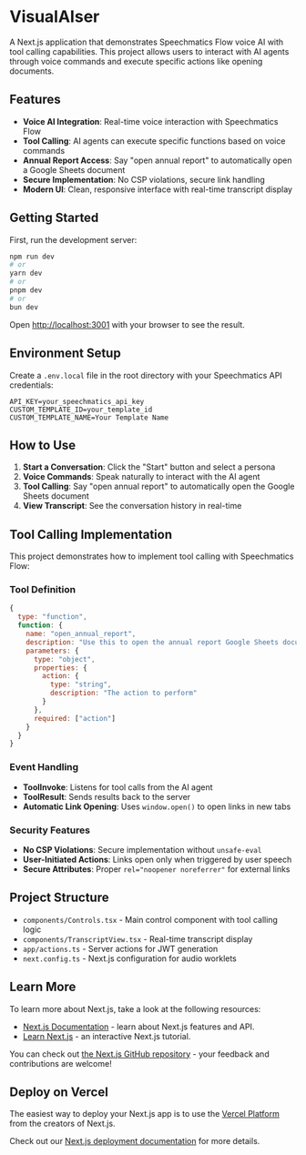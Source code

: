 # VisualAIser

A Next.js application that demonstrates Speechmatics Flow voice AI with tool calling capabilities. This project allows users to interact with AI agents through voice commands and execute specific actions like opening documents.

## Features

- **Voice AI Integration**: Real-time voice interaction with Speechmatics Flow
- **Tool Calling**: AI agents can execute specific functions based on voice commands
- **Annual Report Access**: Say "open annual report" to automatically open a Google Sheets document
- **Secure Implementation**: No CSP violations, secure link handling
- **Modern UI**: Clean, responsive interface with real-time transcript display

## Getting Started

First, run the development server:

```bash
npm run dev
# or
yarn dev
# or
pnpm dev
# or
bun dev
```

Open [http://localhost:3001](http://localhost:3001) with your browser to see the result.

## Environment Setup

Create a `.env.local` file in the root directory with your Speechmatics API credentials:

```env
API_KEY=your_speechmatics_api_key
CUSTOM_TEMPLATE_ID=your_template_id
CUSTOM_TEMPLATE_NAME=Your Template Name
```

## How to Use

1. **Start a Conversation**: Click the "Start" button and select a persona
2. **Voice Commands**: Speak naturally to interact with the AI agent
3. **Tool Calling**: Say "open annual report" to automatically open the Google Sheets document
4. **View Transcript**: See the conversation history in real-time

## Tool Calling Implementation

This project demonstrates how to implement tool calling with Speechmatics Flow:

### Tool Definition
```javascript
{
  type: "function",
  function: {
    name: "open_annual_report",
    description: "Use this to open the annual report Google Sheets document.",
    parameters: {
      type: "object",
      properties: {
        action: {
          type: "string",
          description: "The action to perform"
        }
      },
      required: ["action"]
    }
  }
}
```

### Event Handling
- **ToolInvoke**: Listens for tool calls from the AI agent
- **ToolResult**: Sends results back to the server
- **Automatic Link Opening**: Uses `window.open()` to open links in new tabs

### Security Features
- **No CSP Violations**: Secure implementation without `unsafe-eval`
- **User-Initiated Actions**: Links open only when triggered by user speech
- **Secure Attributes**: Proper `rel="noopener noreferrer"` for external links

## Project Structure

- `components/Controls.tsx` - Main control component with tool calling logic
- `components/TranscriptView.tsx` - Real-time transcript display
- `app/actions.ts` - Server actions for JWT generation
- `next.config.ts` - Next.js configuration for audio worklets

## Learn More

To learn more about Next.js, take a look at the following resources:

- [Next.js Documentation](https://nextjs.org/docs) - learn about Next.js features and API.
- [Learn Next.js](https://nextjs.org/learn) - an interactive Next.js tutorial.

You can check out [the Next.js GitHub repository](https://github.com/vercel/next.js) - your feedback and contributions are welcome!

## Deploy on Vercel

The easiest way to deploy your Next.js app is to use the [Vercel Platform](https://vercel.com/new?utm_medium=default-template&filter=next.js&utm_source=create-next-app&utm_campaign=create-next-app-readme) from the creators of Next.js.

Check out our [Next.js deployment documentation](https://nextjs.org/docs/app/building-your-application/deploying) for more details.
